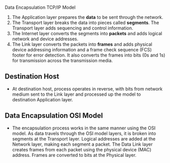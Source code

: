 Data Encapsulation TCP/IP Model 
1. The Application layer prepares the **data** to be sent through the network.
2. The Transport layer breaks the data into pieces called **segments**. The Transport layer adds sequencing and control information.
3. The Internet layer converts the segments into **packets** and adds logical network and device addresses.
4. The Link layer converts the packets into **frames** and adds physical device addressing information and a frame check sequence (FCS) footer for error detection. It also converts the frames into bits (0s and 1s) for transmission across the transmission media.

## Destination Host 
- At destination host, process operates in reverse, with bits from network medium sent to the Link layer and processed up the model to destination Application layer. 

## Data Encapsulation OSI Model
* The encapsulation process works in the same manner using the OSI model. As data travels through the OSI model layers, it is broken into segments at the Transport layer. Logical addresses are added at the Network layer, making each segment a packet. The Data Link layer creates frames from each packet using the physical device (MAC) address. Frames are converted to bits at the Physical layer.

